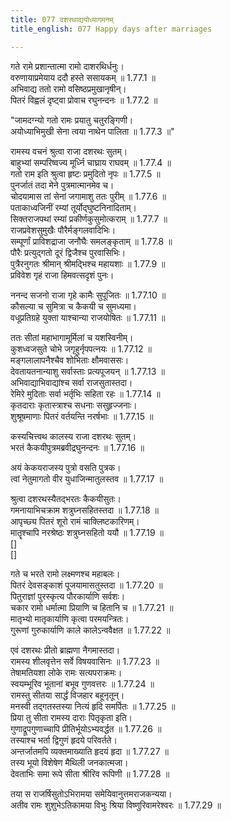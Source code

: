 ```yaml
---
title: 077 दशरथाद्ययोध्यागमनम्
title_english: 077 Happy days after marriages

---
```

<div class="audioEmbed"  caption="श्रीराम-हरिसीताराममूर्ति-घनपाठिभ्यां वचनम्" src="https://archive.org/download/Ramayana-recitation-Sriram-harisItArAmamUrti-Ghanapaati-v2/Kanda_1/Kanda_1_BK-077-Dasharathaadi_Naamayodhyagamanam.mp3"></div>

गते रामे प्रशान्तात्मा रामो दाशरथिर्धनुः।  
वरुणायाप्रमेयाय ददौ हस्ते ससायकम् ॥ 1.77.1 ॥   
अभिवाद्य ततो रामो वसिष्ठप्रमुखानृषीन्।  
पितरं विह्वलं दृष्ट्वा प्रोवाच रघुनन्दनः ॥ 1.77.2 ॥   

"जामदग्न्यो गतो रामः प्रयातु चतुरङ्गिणी।  
अयोध्याभिमुखी सेना त्वया नाथेन पालिता ॥ 1.77.3 ॥"   

रामस्य वचनं श्रुत्वा राजा दशरथः सुतम्।  
बाहुभ्यां सम्परिष्वज्य मूर्ध्नि चाघ्राय राघवम् ॥ 1.77.4 ॥   
गतो राम इति श्रुत्वा हृष्टः प्रमुदितो नृपः ॥ 1.77.5 ॥   
पुनर्जातं तदा मेने पुत्रमात्मानमेव च।  
चोदयामास तां सेनां जगामाशु ततः पुरीम् ॥ 1.77.6 ॥   
पताकाध्वजिनीं रम्यां तूर्योद्घुष्टनिनादिताम्।  
सिक्तराजपथां रम्यां प्रकीर्णकुसुमोत्कराम् ॥ 1.77.7 ॥   
राजप्रवेशसुमुखैः पौरैर्मङ्गलवादिभिः।  
सम्पूर्णां प्राविशद्राजा जनौघैः समलङ्कृताम् ॥ 1.77.8 ॥   
पौरैः प्रत्युद्गतो दूरं द्विजैश्च पुरवासिभिः।  
पुत्रैरनुगतः श्रीमान् श्रीमद्भिश्च महायशाः ॥ 1.77.9 ॥   
प्रविवेश गृहं राजा हिमवत्सदृशं पुनः।  

ननन्द सजनो राजा गृहे कामैः सुपूजितः ॥ 1.77.10 ॥   
कौसल्या च सुमित्रा च कैकयी च सुमध्यमा।  
वधूप्रतिग्रहे युक्ता याश्चान्या राजयोषितः ॥ 1.77.11 ॥   

ततः सीतां महाभागामूर्मिलां च यशस्विनीम्।  
कुशध्वजसुते चोभे जगृहुर्नृपपत्नयः ॥ 1.77.12 ॥   
मङ्गलालापनैश्चैव शोभिताः क्षौमवाससः।  
देवतायतनान्याशु सर्वास्ताः प्रत्यपूजयन् ॥ 1.77.13 ॥   
अभिवाद्याभिवाद्यांश्च सर्वा राजसुतास्तदा।  
रेमिरे मुदिताः सर्वा भर्तृभिः सहिता रहः ॥ 1.77.14 ॥   
कृतदाराः कृतास्त्राश्च सधनाः ससुहृज्जनाः।  
शुश्रूषमाणाः पितरं वर्तयन्ति नरर्षभाः ॥ 1.77.15 ॥   

कस्यचित्त्वथ कालस्य राजा दशरथः सुतम्।  
भरतं कैकयीपुत्रमब्रवीद्रघुनन्दनः ॥ 1.77.16 ॥   

अयं केकयराजस्य पुत्रो वसति पुत्रक।  
त्वां नेतुमागतो वीर युधाजिन्मातुलस्तव ॥ 1.77.17 ॥   

श्रुत्वा दशरथस्यैतद्भरतः कैकयीसुतः।  
गमनायाभिचक्राम शत्रुघ्नसहितस्तदा ॥ 1.77.18 ॥   
आपृच्छ्य पितरं शूरो रामं चाक्लिष्टकारिणम्।  
मातॄश्चापि नरश्रेष्ठः शत्रुघ्नसहितो ययौ ॥ 1.77.19 ॥   
[]  
[]  

गते च भरते रामो लक्ष्मणश्च महाबलः।  
पितरं देवसङ्काशं पूजयामासतुस्तदा ॥ 1.77.20 ॥   
पितुराज्ञां पुरस्कृत्य पौरकार्याणि सर्वशः।  
चकार रामो धर्मात्मा प्रियाणि च हितानि च ॥ 1.77.21 ॥   
मातृभ्यो मातृकार्याणि कृत्वा परमयन्त्रितः।  
गुरूणां गुरुकार्याणि काले कालेऽन्ववैक्षत ॥ 1.77.22 ॥   

एवं दशरथः प्रीतो ब्राह्मणा नैगमास्तदा।  
रामस्य शीलवृत्तेन सर्वे विषयवासिनः ॥ 1.77.23 ॥   
तेषामतियशा लोके रामः सत्यपराक्रमः।  
स्वयम्भूरिव भूतानां बभूव गुणवत्तरः ॥ 1.77.24 ॥   
रामस्तु सीतया सार्द्धं विजहार बहूनृतून्।  
मनस्वी तद्गतस्तस्या नित्यं हृदि समर्पितः ॥ 1.77.25 ॥   
प्रिया तु सीता रामस्य दाराः पितृकृता इति।  
गुणाद्रूपगुणाच्चापि प्रीतिर्भूयोऽभ्यवर्द्धत ॥ 1.77.26 ॥   
तस्याश्च भर्ता द्विगुणं हृदये परिवर्तते।  
अन्तर्जातमपि व्यक्तमाख्याति हृदयं हृदा ॥ 1.77.27 ॥   
तस्य भूयो विशेषेण मैथिली जनकात्मजा।  
देवताभिः समा रूपे सीता श्रीरिव रूपिणी ॥ 1.77.28 ॥   

तया स राजर्षिसुतोऽभिरामया समेयिवानुत्तमराजकन्यया।  
अतीव रामः शुशुभेऽतिकामया विभुः श्रिया विष्णुरिवामरेश्वरः ॥ 1.77.29 ॥   